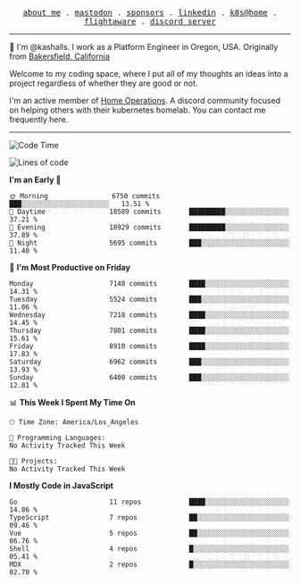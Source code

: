 <p align="center">
  <samp>
    <a href="https://jordanjones.org/">about me</a> .
    <a rel="me" href="https://mastodon.social/@kashall">mastodon</a> .
    <a href="https://github.com/sponsors/kashalls">sponsors</a> .
    <a href="https://linkedin.com/in/jordpjones">linkedin</a> .
    <a href="https://github.com/kashalls/home-cluster">k8s@home</a> .
    <a href="https://flightaware.com/adsb/stats/user/kashalls">flightaware</a> .
    <a href="https://discord.gg/V2WrCfqba9">discord server</a>
  </samp>
</p>

----------------------------------------------------------------

:wave: I'm @kashalls. I work as a Platform Engineer in Oregon, USA. Originally from [Bakersfield, California](https://maps.app.goo.gl/QQMtywTWghpXB6Tu6)

Welcome to my coding space, where I put all of my thoughts an ideas into a project regardless of whether they are good or not.

I'm an active member of [Home Operations](https://discord.gg/home-operations). A discord community focused on helping others with their kubernetes homelab. You can contact me frequently here.

----------------------------------------------------------------
<!--START_SECTION:waka-->
![Code Time](http://img.shields.io/badge/Code%20Time-2%2C484%20hrs%2039%20mins-blue)

![Lines of code](https://img.shields.io/badge/From%20Hello%20World%20I%27ve%20Written-8.1%20million%20lines%20of%20code-blue)

**I'm an Early 🐤** 

```text
🌞 Morning                6750 commits        ███░░░░░░░░░░░░░░░░░░░░░░   13.51 % 
🌆 Daytime                18589 commits       █████████░░░░░░░░░░░░░░░░   37.21 % 
🌃 Evening                18929 commits       █████████░░░░░░░░░░░░░░░░   37.89 % 
🌙 Night                  5695 commits        ███░░░░░░░░░░░░░░░░░░░░░░   11.40 % 
```
📅 **I'm Most Productive on Friday** 

```text
Monday                   7148 commits        ████░░░░░░░░░░░░░░░░░░░░░   14.31 % 
Tuesday                  5524 commits        ███░░░░░░░░░░░░░░░░░░░░░░   11.06 % 
Wednesday                7218 commits        ████░░░░░░░░░░░░░░░░░░░░░   14.45 % 
Thursday                 7801 commits        ████░░░░░░░░░░░░░░░░░░░░░   15.61 % 
Friday                   8910 commits        ████░░░░░░░░░░░░░░░░░░░░░   17.83 % 
Saturday                 6962 commits        ███░░░░░░░░░░░░░░░░░░░░░░   13.93 % 
Sunday                   6400 commits        ███░░░░░░░░░░░░░░░░░░░░░░   12.81 % 
```


📊 **This Week I Spent My Time On** 

```text
🕑︎ Time Zone: America/Los_Angeles

💬 Programming Languages: 
No Activity Tracked This Week

🐱‍💻 Projects: 
No Activity Tracked This Week
```

**I Mostly Code in JavaScript** 

```text
Go                       11 repos            ████░░░░░░░░░░░░░░░░░░░░░   14.86 % 
TypeScript               7 repos             ██░░░░░░░░░░░░░░░░░░░░░░░   09.46 % 
Vue                      5 repos             ██░░░░░░░░░░░░░░░░░░░░░░░   06.76 % 
Shell                    4 repos             █░░░░░░░░░░░░░░░░░░░░░░░░   05.41 % 
MDX                      2 repos             █░░░░░░░░░░░░░░░░░░░░░░░░   02.70 % 
```




<!--END_SECTION:waka-->

